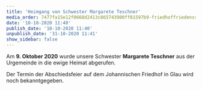 ```yaml
---
title: 'Heimgang von Schwester Margarete Teschner'
media_order: 7477fa15e12f0668d2413c865743900ff81597b9-friedhoffriedensstadtgrabsteine.jpeg
date: '10-10-2020 11:40'
publish_date: '10-10-2020 11:40'
unpublish_date: '31-10-2020 11:41'
show_sidebar: false
---
```


Am **9. Oktober 2020** wurde unsere Schwester **Margarete Teschner** aus der Urgemeinde in die ewige Heimat abgerufen.

Der Termin der Abschiedsfeier auf dem Johannischen Friedhof in Glau wird noch bekanntgegeben.

